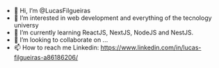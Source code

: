 - 👋 Hi, I’m @LucasFilgueiras
- 👀 I’m interested in web development and everything of the tecnology universy
- 🌱 I’m currently learning ReactJS, NextJS, NodeJS and NestJS.
- 💞️ I’m looking to collaborate on ...
- 📫 How to reach me Linkedin: https://www.linkedin.com/in/lucas-filgueiras-a86186206/

<!---
LucasFilgueiras/LucasFilgueiras is a ✨ special ✨ repository because its `README.md` (this file) appears on your GitHub profile.
You can click the Preview link to take a look at your changes.
--->
